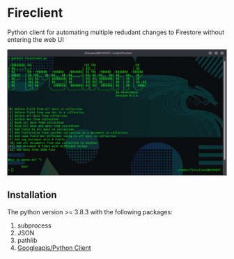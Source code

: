 Fireclient
===========

Python client for automating multiple redudant changes to Firestore without entering the web UI

<p align="center"><img src="https://github.com/DiracSpace/Fireclient/blob/master/Fireclient-pictures/fireclient-0.1.4.png" /></p>

Installation
-------------
The python version >= 3.8.3 with the following packages:
1. subprocess
2. JSON
3. pathlib
4. [Googleapis/Python Client](https://github.com/googleapis/python-firestore)


